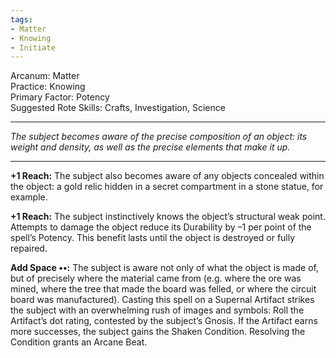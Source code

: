 ```yaml
---
tags:
- Matter
- Knowing
- Initiate
---
```


Arcanum: Matter\
Practice: Knowing\
Primary Factor: Potency\
Suggested Rote Skills: Crafts, Investigation, Science

---

_The subject becomes aware of the precise composition of an object: its weight and density, as well as the precise elements that make it up._

---

**+1 Reach:** The subject also becomes aware of any objects concealed within the object: a gold relic hidden in a secret compartment in a stone statue, for example.

**+1 Reach:** The subject instinctively knows the object’s structural weak point. Attempts to damage the object reduce its Durability by –1 per point of the spell’s Potency. This benefit lasts until the object is destroyed or fully repaired.

**Add Space ••:** The subject is aware not only of what the object is made of, but of precisely where the material came from (e.g. where the ore was mined, where the tree that made the board was felled, or where the circuit board was manufactured). Casting this spell on a Supernal Artifact strikes the subject with an overwhelming rush of images and symbols: Roll the Artifact’s dot rating, contested by the subject’s Gnosis. If the Artifact earns more successes, the subject gains the Shaken Condition. Resolving the Condition grants an Arcane Beat.
